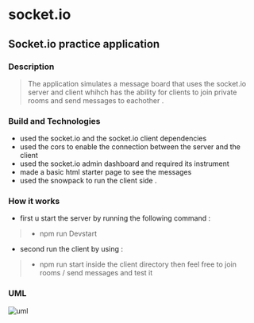 # socket.io


## Socket.io practice application

### Description 
> The application simulates a message board that uses the socket.io server and client whihch has the ability for clients to join private rooms and send messages to eachother . 


### Build and Technologies 

* used the socket.io and the socket.io client dependencies 
* used the cors to enable the connection between the server and the client 
* used the socket.io admin dashboard and required its instrument 
* made a basic html starter page to see the messages 
* used the snowpack to run the client side .


### How it works 

* first u start the server by running the following command : 
> - npm run Devstart 
* second run the client by using : 
> - npm run start inside the client directory
then feel free to join rooms / send messages and test it 


### UML 
![uml](https://i.ibb.co/JQCvVht/message-Qeueu.png)
